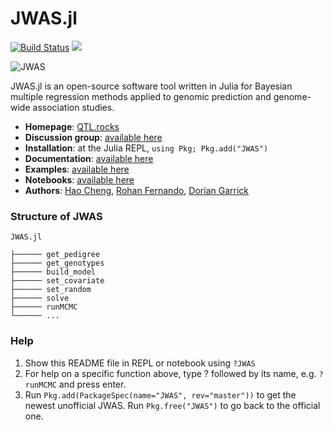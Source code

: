 # JWAS.jl

[![Build Status](https://travis-ci.org/reworkhow/JWAS.jl.svg?branch=master)](https://travis-ci.org/reworkhow/JWAS.jl)
[![](https://img.shields.io/badge/docs-latest-blue.svg)](https://reworkhow.github.io/JWAS.jl/latest)
<!---[![](https://img.shields.io/badge/docs-stable-blue.svg)](https://reworkhow.github.io/JWAS.jl/stable)--->

![JWAS](docs/src/assets/JWAS.png)

JWAS.jl is an open-source software tool written in Julia for Bayesian multiple regression methods applied to genomic prediction and genome-wide association studies.

* **Homepage**: [QTL.rocks](http://QTL.rocks)
* **Discussion group**: [available here](https://groups.io/g/qtlrocks)
* **Installation**: at the Julia REPL, `using Pkg; Pkg.add("JWAS")`
* **Documentation**: [available here](http://reworkhow.github.io/JWAS.jl/latest/)
* **Examples**: [available here](https://github.com/reworkhow/JWAS.jl/wiki)
* **Notebooks**: [available here](http://nbviewer.jupyter.org/github/reworkhow/JWAS.jl/tree/master/docs/notebooks/0_index.ipynb)
* **Authors**: [Hao Cheng](http://qtl.rocks/chenglab.html), [Rohan Fernando](http://www.ans.iastate.edu/people/rohan-fernando), [Dorian Garrick](http://www.massey.ac.nz/massey/expertise/profile.cfm?stref=600130)



### Structure of JWAS

```
JWAS.jl

├────── get_pedigree
├────── get_genotypes
├────── build_model
├────── set_covariate
├────── set_random
├────── solve
├────── runMCMC
└────── ...
```

### Help

1. Show this README file in REPL or notebook using `?JWAS`
2. For help on a specific function above, type ? followed by its name, e.g. `?runMCMC` and press enter.
3. Run `Pkg.add(PackageSpec(name="JWAS", rev="master"))` to get the newest unofficial JWAS. Run `Pkg.free("JWAS")` to go back to the official one.
